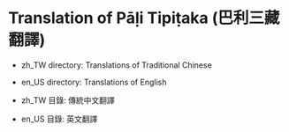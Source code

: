 # Translation of Pāḷi Tipiṭaka (巴利三藏翻譯)

* zh_TW directory: Translations of Traditional Chinese
* en_US directory: Translations of English


* zh_TW 目錄: 傳統中文翻譯
* en_US 目錄: 英文翻譯
